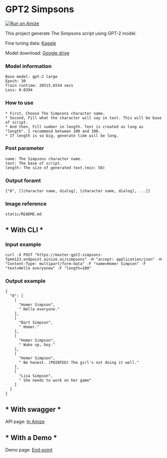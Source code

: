 # GPT2 Simpsons

[![Run on Ainize](https://ainize.ai/images/run_on_ainize_button.svg)](https://ainize.web.app/redirect?git_repo=https://github.com/fpem123/GPT2-simpsons)

This project generate The Simpsons script using GPT-2 model.

Fine tuning data: [Kaggle](https://www.kaggle.com/feniksm/simpsons?select=script_lines.csv)

Model download: [Google drive](https://drive.google.com/file/d/1-HyiwDHft1eSQudleWTi18myDdCPZdEB/view?usp=sharing)

### Model information

    Base model: gpt-2 large
    Epoch: 30
    Train runtime: 20515.6554 secs
    Loss: 0.0394

### How to use

    * First, Choose The Simpsons character name.
    * Second, Fill what the character will say in text. This will be base of script.
    * And then, Fill number in length. Text is created as long as "length". I recommend between 100 and 300.
    * If length is so big, generate time will be long.

### Post parameter

    name: The Simpsons character name.
    text: The base of script.
    length: The size of generated text.(min: 50)

### Output foramt

    {"0", [[character name, dialog], [character name, dialog], ...]}

### Image reference

    static/README.md

## * With CLI *

### Input example

    curl -X POST "https://master-gpt2-simpsons-fpem123.endpoint.ainize.ai/simpsons" -H "accept: application/json" -H "Content-Type: multipart/form-data" -F "name=Homer Simpson" -F "text=Hello everyonew" -F "length=100"

### Output example

    {
      "0": [
        [
          "Homer Simpson",
          " Hello everyone."
        ],
        [
          "Bart Simpson",
          " Homer."
        ],
        [
          "Homer Simpson",
          " Wake up, boy."
        ],
        [
          "Homer Simpson",
          " Be honest. (POINTED) The girl's not doing it well."
        ],
        [
          "Lisa Simpson",
          " She needs to work on her game"
        ]
      ]
    }

## * With swagger *

API page: [In Ainize](https://ainize.ai/fpem123/GPT2-simpsons?branch=master)

## * With a Demo *

Demo page: [End-point](https://master-gpt2-simpsons-fpem123.endpoint.ainize.ai)
